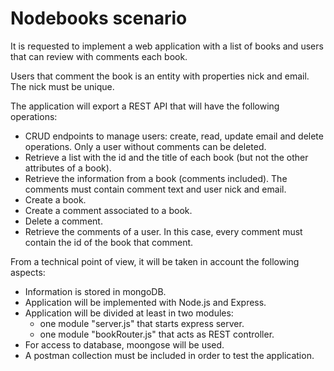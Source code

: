 # Nodebooks scenario

It is requested to implement a web application with a list of books and users that can review with comments each book.

Users that comment the book is an entity with properties nick and email. The nick must be unique.

The application will export a REST API that will have the following operations:

* CRUD endpoints to manage users: create, read, update email and delete operations. Only a user without comments can be deleted.
* Retrieve a list with the id and the title of each book (but not the other attributes of a book).
* Retrieve the information from a book (comments included). The comments must contain comment text and user nick and email.
* Create a book.
* Create a comment associated to a book.
* Delete a comment.
* Retrieve the comments of a user. In this case, every comment must contain the id of the book that comment.

From a technical point of view, it will be taken in account the following aspects:

* Information is stored in mongoDB.
* Application will be implemented with Node.js and Express.
* Application will be divided at least in two modules:
  * one module "server.js" that starts express server.
  * one module "bookRouter.js" that acts as REST controller.
* For access to database, moongose will be used.
* A postman collection must be included in order to test the application.
